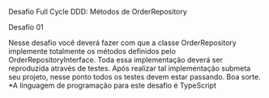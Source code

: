 Desafio Full Cycle DDD: Métodos de OrderRepository

Desafio 01

Nesse desafio você deverá fazer com que a classe OrderRepository implemente totalmente os métodos definidos pelo OrderRepositoryInterface. Toda essa implementação deverá ser reproduzida através de testes.
Após realizar tal implementação submeta seu projeto, nesse ponto todos os testes devem estar passando.
Boa sorte.
*A linguagem de programação para este desafio é TypeScript
